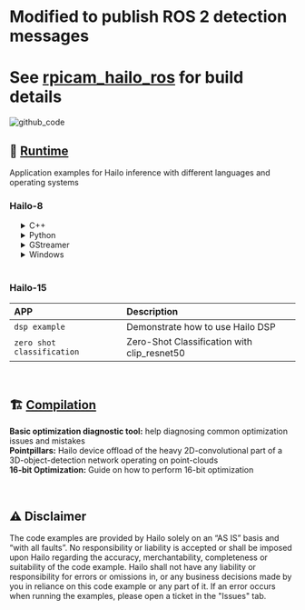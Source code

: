 # Modified to publish ROS 2 detection messages

# See [rpicam_hailo_ros](https://www.github.com/mjforan/rpicam_hailo_ros) for build details

![github_code](banner.jpeg)
 

## 🚀 [Runtime](https://github.com/hailo-ai/Hailo-Application-Code-Examples/tree/main/runtime)
Application examples for Hailo inference with different languages and operating systems
### Hailo-8 

<div style="margin-left: 20px;">
<details>
<summary>C++</summary>

APP | Description |
|:---|:---|
| `classifier` | Classification with models trained on ImageNet
| `depth_estimation` | Depth estimation with scdepthv3 and stereonet
| `instance_segmentation` | Instance segmentation with yolov5_seg, yolov8_seg
| `object_detection` | Object detection - generic, asynchronous
| `onnxruntime` | Inference with a Hailo device and postprocessing with ONNXRuntime
| `pose_estimation` | Pose estimation with yolov8
| `semantic_segmentation` | Semantic segmentation with Resnet18_fcn trained on cityscape
| `zero_shot_classification` | Zero-Shot Classification with clip_vit_l14

</details>

<details>
<summary>Python</summary>

APP | Description |
|:---|:---|
| `object_detection` | Object detection + tracker with yolo, ssd, centernet
| `instance_segmentation` | Instance segmentation with yolov5_seg, yolov8_seg
| `lane_detection` | Lane detection with UFLDv2
| `pose_estimation` | Pose estimation with yolov8
| `speech_recognition` |  Automatic Speech Recognition with Whisper model
| `super_resolution` | Super-resolution with espcnx4, srgan

</details>

<details>
<summary>GStreamer</summary>

APP | Description |
|:---|:---|
| `advanced_cpp_app` | Complex GStreamer pipeline wrapped by C++
| `cropper_aggregator` | Gstreamer pipeline with hailocropper and hailoaggregator
| `detection_python` | Python implementation of TAPPAS detection pipeline using Yolov5m
| `hailo"_clip` | CLIP inference on a video in real-time
| `cpp_cascaded_networks_dynamic_osd` | Cascade networks pipeline wrapped by C++
| `multistream_app` | Inference on multiple streams on the same pipeline, added C++ usability
| `multistream_multi_networks` | Object detection + semantic segmentation
| `multistream_stream_id` | Multistream with stream ID
| `simple_cpp_app` | Simple app that shows how to use Gstreamer with C++ on top
| `tda4vm/pose_estimation` | Single-stream pose estimation pipelin` on top of GStreamer and TDA4VM DSP
| `tonsofstreams` | Many streams with 4 Hailo devices


</details>

<details>
<summary>Windows</summary>

APP | Description |
|:---|:---|
| `yolov5` | Object detection with yolov5 using a C++ script compiled for Windows
| `yolov8` | Object detection with yolov8 using a C++ script compiled for Windows

</details>
</details>
</div>

<br>

### Hailo-15

APP | Description |
|:---|:---|
| `dsp example` | Demonstrate how to use Hailo DSP 
| `zero shot classification` | Zero-Shot Classification with clip_resnet50

</details>

<br>

## 🏗️ [Compilation](https://github.com/hailo-ai/Hailo-Application-Code-Examples/tree/main/compilation)

**Basic optimization diagnostic tool:** help diagnosing common optimization issues and mistakes
</br>**Pointpillars:** Hailo device offload of the heavy 2D-convolutional part of a 3D-object-detection network operating on point-clouds
</br>**16-bit Optimization:** Guide on how to perform 16-bit optimization

<br>

## ⚠️ Disclaimer

The code examples are provided by Hailo solely on an “AS IS” basis and “with all faults”. No responsibility or liability is accepted or shall be imposed upon Hailo regarding the accuracy, merchantability, completeness or suitability of the code example. Hailo shall not have any liability or responsibility for errors or omissions in, or any business decisions made by you in reliance on this code example or any part of it. If an error occurs when running the examples, please open a ticket in the "Issues" tab.
